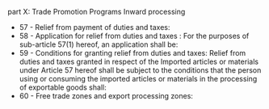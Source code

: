 part X: Trade Promotion Programs Inward processing 

<ul>
			<li>57 - Relief from payment of duties and taxes: <ul>
			</ul></li>			<li>58 - Application for relief from duties and taxes : For the purposes of sub-article 57(1) hereof, an application shall be:<ul>
			</ul></li>			<li>59 - Conditions for granting relief from duties and taxes: Relief from duties and taxes granted in respect of the Imported articles or materials under Article 57 hereof shall be subject to the conditions that the person using or consuming the imported articles or materials in the processing of exportable goods shall: <ul>
			</ul></li>			<li>60 - Free trade zones and export processing zones: <ul>
			</ul></li></ul>